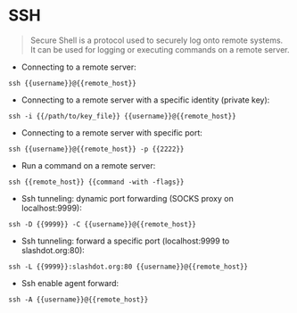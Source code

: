 # SSH

> Secure Shell is a protocol used to securely log onto remote systems.
> It can be used for logging or executing commands on a remote server.

- Connecting to a remote server:

`ssh {{username}}@{{remote_host}}`

- Connecting to a remote server with a specific identity (private key):

`ssh -i {{/path/to/key_file}} {{username}}@{{remote_host}}`

- Connecting to a remote server with specific port:

`ssh {{username}}@{{remote_host}} -p {{2222}}`

- Run a command on a remote server:

`ssh {{remote_host}} {{command -with -flags}}`

- Ssh tunneling: dynamic port forwarding (SOCKS proxy on localhost:9999):

`ssh -D {{9999}} -C {{username}}@{{remote_host}}`

- Ssh tunneling: forward a specific port (localhost:9999 to slashdot.org:80):

`ssh -L {{9999}}:slashdot.org:80 {{username}}@{{remote_host}}`

- Ssh enable agent forward:

`ssh -A {{username}}@{{remote_host}}`
